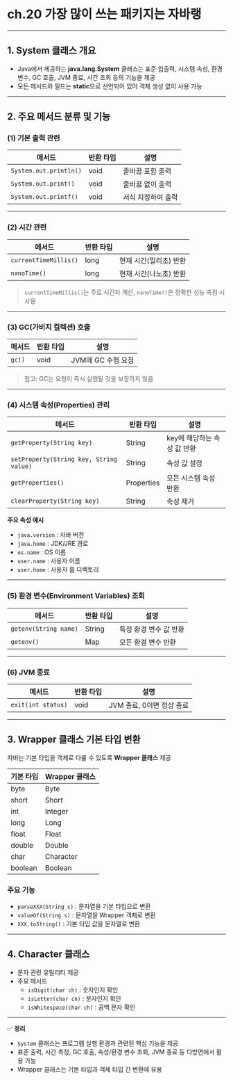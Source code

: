 # ch.20 가장 많이 쓰는 패키지는 자바랭

---

## 1. System 클래스 개요
- Java에서 제공하는 **java.lang.System** 클래스는 표준 입출력, 시스템 속성, 환경 변수, GC 호출, JVM 종료, 시간 조회 등의 기능을 제공
- 모든 메서드와 필드는 **static**으로 선언되어 있어 객체 생성 없이 사용 가능

---

## 2. 주요 메서드 분류 및 기능

### (1) 기본 출력 관련
| 메서드 | 반환 타입 | 설명 |
|--------|----------|------|
| `System.out.println()` | void | 줄바꿈 포함 출력 |
| `System.out.print()` | void | 줄바꿈 없이 출력 |
| `System.out.printf()` | void | 서식 지정하여 출력 |

---

### (2) 시간 관련
| 메서드 | 반환 타입 | 설명 |
|--------|----------|------|
| `currentTimeMillis()` | long | 현재 시간(밀리초) 반환 |
| `nanoTime()` | long | 현재 시간(나노초) 반환 |

> `currentTimeMillis()`는 주로 시간차 계산, `nanoTime()`은 정확한 성능 측정 시 사용

---

### (3) GC(가비지 컬렉션) 호출
| 메서드 | 반환 타입 | 설명 |
|--------|----------|------|
| `gc()` | void | JVM에 GC 수행 요청 |

> 참고: GC는 요청이 즉시 실행될 것을 보장하지 않음

---

### (4) 시스템 속성(Properties) 관리
| 메서드 | 반환 타입 | 설명 |
|--------|----------|------|
| `getProperty(String key)` | String | key에 해당하는 속성 값 반환 |
| `setProperty(String key, String value)` | String | 속성 값 설정 |
| `getProperties()` | Properties | 모든 시스템 속성 반환 |
| `clearProperty(String key)` | String | 속성 제거 |

**주요 속성 예시**
- `java.version` : 자바 버전
- `java.home` : JDK/JRE 경로
- `os.name` : OS 이름
- `user.name` : 사용자 이름
- `user.home` : 사용자 홈 디렉토리

---

### (5) 환경 변수(Environment Variables) 조회
| 메서드 | 반환 타입 | 설명 |
|--------|----------|------|
| `getenv(String name)` | String | 특정 환경 변수 값 반환 |
| `getenv()` | Map | 모든 환경 변수 반환 |

---

### (6) JVM 종료
| 메서드 | 반환 타입 | 설명 |
|--------|----------|------|
| `exit(int status)` | void | JVM 종료, 0이면 정상 종료 |

---

## 3. Wrapper 클래스 기본 타입 변환
자바는 기본 타입을 객체로 다룰 수 있도록 **Wrapper 클래스** 제공

| 기본 타입 | Wrapper 클래스 |
|----------|---------------|
| byte | Byte |
| short | Short |
| int | Integer |
| long | Long |
| float | Float |
| double | Double |
| char | Character |
| boolean | Boolean |

### 주요 기능
- `parseXXX(String s)` : 문자열을 기본 타입으로 변환
- `valueOf(String s)` : 문자열을 Wrapper 객체로 변환
- `XXX.toString()` : 기본 타입 값을 문자열로 변환

---

## 4. Character 클래스
- 문자 관련 유틸리티 제공
- 주요 메서드
  - `isDigit(char ch)` : 숫자인지 확인
  - `isLetter(char ch)` : 문자인지 확인
  - `isWhitespace(char ch)` : 공백 문자 확인

---

✅ **정리**
- `System` 클래스는 프로그램 실행 환경과 관련된 핵심 기능을 제공
- 표준 출력, 시간 측정, GC 호출, 속성/환경 변수 조회, JVM 종료 등 다방면에서 활용 가능
- Wrapper 클래스는 기본 타입과 객체 타입 간 변환에 유용
